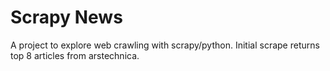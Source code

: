 # Scrapy News

A project to explore web crawling with scrapy/python. Initial scrape returns top 8 articles from arstechnica.